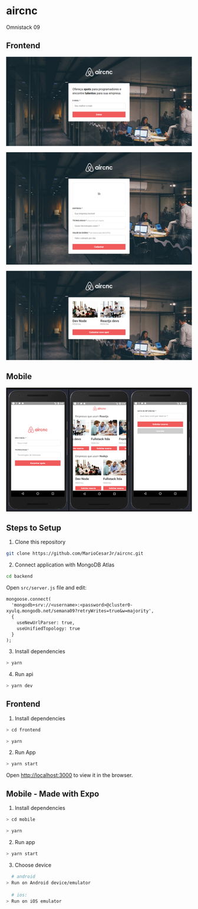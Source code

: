 # aircnc

Omnistack 09

## Frontend

![frontend-screenshot01](screenshots/frontend-screenshot01.png)

![frontend-screenshot02](screenshots/frontend-screenshot02.png)

![frontend-screenshot03](screenshots/frontend-screenshot03.png)

## Mobile

![mobile](screenshots/mobile.png)

## Steps to Setup

1. Clone this repository

```bash
git clone https://github.com/MarioCesarJr/aircnc.git
```

2. Connect application with MongoDB Atlas

```bash
cd backend
```

Open `src/server.js` file and edit:

```
mongoose.connect(
  'mongodb+srv://<username>:<password>@cluster0-xyulq.mongodb.net/semana09?retryWrites=true&w=majority',
  {
    useNewUrlParser: true,
    useUnifiedTopology: true
  }
);
```

3. Install dependencies

```bash
> yarn
```

4. Run api

```bash
> yarn dev
```

## Frontend

1. Install dependencies

```bash
> cd frontend
```

```bash
> yarn
```

2. Run App

```bash
> yarn start
```

Open <http://localhost:3000> to view it in the browser.

## Mobile - Made with Expo

1. Install dependencies

```bash
> cd mobile
```

```bash
> yarn
```

2. Run app

```bash
> yarn start
```

3. Choose device

```bash
  # android
> Run on Android device/emulator

  # ios:
> Run on iOS emulator
```

